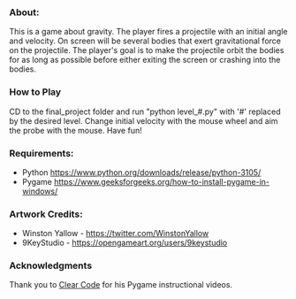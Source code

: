### About:

This is a game about gravity. The player fires a projectile with an initial angle and velocity. 
On screen will be several bodies that exert gravitational force on the projectile. The player's goal is 
to make the projectile orbit the bodies for as long as possible before either exiting the screen 
or crashing into the bodies. 

### How to Play

CD to the final_project folder and run "python level_#.py" with '#' replaced by the desired level. 
Change initial velocity with the mouse wheel and aim the probe with the mouse. Have fun!


### Requirements: 
- Python https://www.python.org/downloads/release/python-3105/
- Pygame https://www.geeksforgeeks.org/how-to-install-pygame-in-windows/

### Artwork Credits:
- Winston Yallow - https://twitter.com/WinstonYallow
- 9KeyStudio - https://opengameart.org/users/9keystudio

### Acknowledgments
Thank you to [Clear Code](https://www.youtube.com/c/ClearCode) for his Pygame instructional videos.
